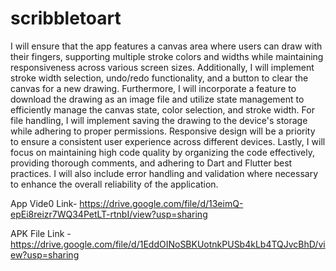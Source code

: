 # scribbletoart

I will ensure that the app features a canvas area where users can draw with their fingers, supporting multiple stroke colors and widths while maintaining responsiveness across various screen sizes. Additionally, I will implement stroke width selection, undo/redo functionality, and a button to clear the canvas for a new drawing. Furthermore, I will incorporate a feature to download the drawing as an image file and utilize state management to efficiently manage the canvas state, color selection, and stroke width. For file handling, I will implement saving the drawing to the device's storage while adhering to proper permissions. Responsive design will be a priority to ensure a consistent user experience across different devices. Lastly, I will focus on maintaining high code quality by organizing the code effectively, providing thorough comments, and adhering to Dart and Flutter best practices. I will also include error handling and validation where necessary to enhance the overall reliability of the application.

App Vide0 Link- https://drive.google.com/file/d/13eimQ-epEi8reizr7WQ34PetLT-rtnbI/view?usp=sharing

APK File Link - https://drive.google.com/file/d/1EddOINoSBKUotnkPUSb4kLb4TQJvcBhD/view?usp=sharing
